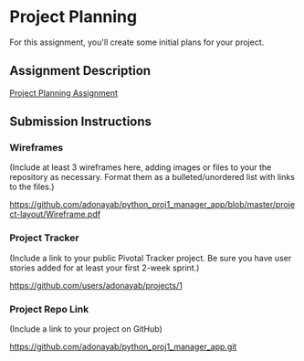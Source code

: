 # Project Planning
For this assignment, you'll create some initial plans for your project.

## Assignment Description
[Project Planning Assignment](https://education.launchcode.org/liftoff/assignments/planning/)

## Submission Instructions

### Wireframes

(Include at least 3 wireframes here, adding images or files to your the repository as necessary. Format them as a bulleted/unordered list with links to the files.)

https://github.com/adonayab/python_proj1_manager_app/blob/master/project-layout/Wireframe.pdf

### Project Tracker
(Include a link to your public Pivotal Tracker project. Be sure you have user stories added for at least your first 2-week sprint.)

https://github.com/users/adonayab/projects/1

### Project Repo Link
(Include a link to your project on GitHub)

https://github.com/adonayab/python_proj1_manager_app.git
